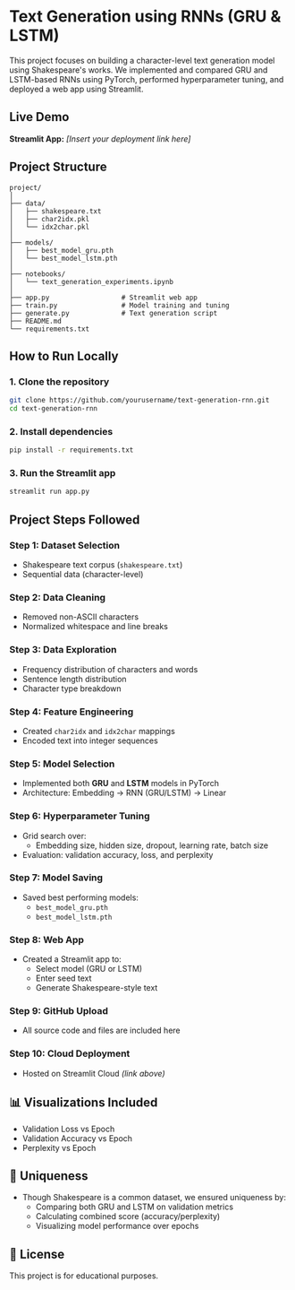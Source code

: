 
#  Text Generation using RNNs (GRU & LSTM)

This project focuses on building a character-level text generation model using Shakespeare's works. We implemented and compared GRU and LSTM-based RNNs using PyTorch, performed hyperparameter tuning, and deployed a web app using Streamlit.

##  Live Demo
**Streamlit App:** *[Insert your deployment link here]*

##  Project Structure
```
project/
│
├── data/
│   ├── shakespeare.txt
│   ├── char2idx.pkl
│   └── idx2char.pkl
│
├── models/
│   ├── best_model_gru.pth
│   └── best_model_lstm.pth
│
├── notebooks/
│   └── text_generation_experiments.ipynb
│
├── app.py                  # Streamlit web app
├── train.py                # Model training and tuning
├── generate.py             # Text generation script
├── README.md
└── requirements.txt
```

##  How to Run Locally

### 1. Clone the repository
```bash
git clone https://github.com/yourusername/text-generation-rnn.git
cd text-generation-rnn
```

### 2. Install dependencies
```bash
pip install -r requirements.txt
```

### 3. Run the Streamlit app
```bash
streamlit run app.py
```

##  Project Steps Followed

### Step 1: Dataset Selection
- Shakespeare text corpus (`shakespeare.txt`)
- Sequential data (character-level)

### Step 2: Data Cleaning
- Removed non-ASCII characters
- Normalized whitespace and line breaks

### Step 3: Data Exploration
- Frequency distribution of characters and words
- Sentence length distribution
- Character type breakdown

### Step 4: Feature Engineering
- Created `char2idx` and `idx2char` mappings
- Encoded text into integer sequences

### Step 5: Model Selection
- Implemented both **GRU** and **LSTM** models in PyTorch
- Architecture: Embedding → RNN (GRU/LSTM) → Linear

### Step 6: Hyperparameter Tuning
- Grid search over:
  - Embedding size, hidden size, dropout, learning rate, batch size
- Evaluation: validation accuracy, loss, and perplexity

### Step 7: Model Saving
- Saved best performing models:
  - `best_model_gru.pth`
  - `best_model_lstm.pth`

### Step 8: Web App
- Created a Streamlit app to:
  - Select model (GRU or LSTM)
  - Enter seed text
  - Generate Shakespeare-style text

### Step 9: GitHub Upload
- All source code and files are included here

### Step 10: Cloud Deployment
- Hosted on Streamlit Cloud *(link above)*

## 📊 Visualizations Included
- Validation Loss vs Epoch
- Validation Accuracy vs Epoch
- Perplexity vs Epoch

## 📌 Uniqueness
- Though Shakespeare is a common dataset, we ensured uniqueness by:
  - Comparing both GRU and LSTM on validation metrics
  - Calculating combined score (accuracy/perplexity)
  - Visualizing model performance over epochs

## 📄 License
This project is for educational purposes.
